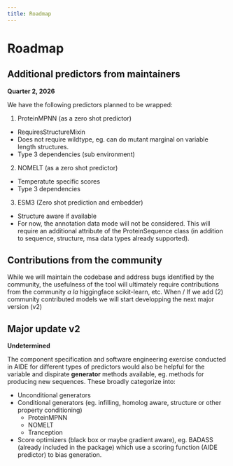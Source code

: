 ```yaml
---
title: Roadmap
---
```


# Roadmap

## Additional predictors from maintainers
__Quarter 2, 2026__

We have the following predictors planned to be wrapped:

1. ProteinMPNN (as a zero shot predictor)
  - RequiresStructureMixin
  - Does not require wildtype, eg. can do mutant marginal on variable length structures.
  - Type 3 dependencies (sub environment)
2. NOMELT (as a zero shot predictor)
  - Temperatute specific scores
  - Type 3 dependencies
3. ESM3 (Zero shot prediction and embedder)
  - Structure aware if available
  - For now, the annotation data mode will not be considered. This will require an additional attribute of the ProteinSequence class (in addition to sequence, structure, msa data types already supported).

## Contributions from the community
While we will maintain the codebase and address bugs identified by the community, the usefulness of the tool will ultimately require contributions from the community _a la_ higgingface scikit-learn, etc. When / If we add (2) community contributed models we will start developping the next major version (v2) 

## Major update v2
__Undetermined__

The component specification and software engineering exercise conducted in AIDE for different types of predictors would also be helpful for the variable and dispirate __generator__ methods available, eg. methods for producing new sequences. These broadly categorize into:
- Unconditional generators
- Conditional generators (eg. infilling, homolog aware, structure or other property conditioning)
    - ProteinMPNN
    - NOMELT
    - Tranception
- Score optimizers (black box or maybe gradient aware), eg. BADASS (already included in the package) which use a scoring function (AIDE predictor) to bias generation.
